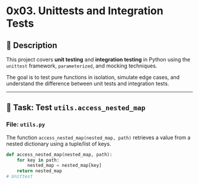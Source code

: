 # 0x03. Unittests and Integration Tests

## 📌 Description

This project covers **unit testing** and **integration testing** in Python using the `unittest` framework, `parameterized`, and mocking techniques.  

The goal is to test pure functions in isolation, simulate edge cases, and understand the difference between unit tests and integration tests.

---

## 🧪 Task: Test `utils.access_nested_map`

### File: `utils.py`

The function `access_nested_map(nested_map, path)` retrieves a value from a nested dictionary using a tuple/list of keys.

```python
def access_nested_map(nested_map, path):
    for key in path:
        nested_map = nested_map[key]
    return nested_map
# Unittest

